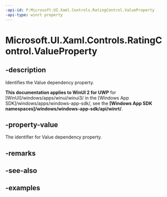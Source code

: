 ```yaml
---
-api-id: P:Microsoft.UI.Xaml.Controls.RatingControl.ValueProperty
-api-type: winrt property
---
```

<!-- Property syntax.
public DependencyProperty ValueProperty { get; }
-->

# Microsoft.UI.Xaml.Controls.RatingControl.ValueProperty


## -description

Identifies the Value dependency property.


**This documentation applies to WinUI 2 for UWP** for [WinUI]/windows/apps/winui/winui3/ in the [Windows App SDK]/windows/apps/windows-app-sdk/, see the **[Windows App SDK namespaces]/windows/windows-app-sdk/api/winrt/**.

## -property-value

The identifier for Value dependency property.


## -remarks


## -see-also


## -examples


